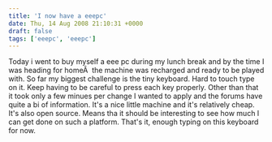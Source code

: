```yaml
---
title: 'I now have a eeepc'
date: Thu, 14 Aug 2008 21:10:31 +0000
draft: false
tags: ['eeepc', 'eeepc']
---
```


Today i went to buy myself a eee pc during my lunch break and by the time I was heading for homeÂ  the machine was recharged and ready to be played with. So far my biggest challenge is the tiny keyboard. Hard to touch type on it. Keep having to be careful to press each key properly. Other than that it took only a few minues per change I wanted to apply and the forums have quite a bi of information. It's a nice little machine and it's relatively cheap. It's also open source. Means tha it should be interesting to see how much I can get done on such a platform. That's it, enough typing on this keyboard for now.